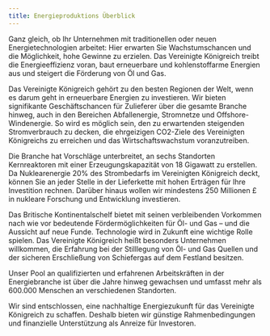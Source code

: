 ```yaml
---
title: Energieproduktions Überblick
---
```


Ganz gleich, ob Ihr Unternehmen mit traditionellen oder neuen Energietechnologien arbeitet: Hier erwarten Sie Wachstumschancen und die Möglichkeit, hohe Gewinne zu erzielen. Das Vereinigte Königreich treibt die Energieeffizienz voran, baut erneuerbare und kohlenstoffarme Energien aus und steigert die Förderung von Öl und Gas.

Das Vereinigte Königreich gehört zu den besten Regionen der Welt, wenn es darum geht in erneuerbare Energien zu investieren. Wir bieten signifikante Geschäftschancen für Zulieferer über die gesamte Branche hinweg, auch in den Bereichen Abfallenergie, Stromnetze und Offshore-Windenergie. So wird es möglich sein, den zu erwartenden steigenden Stromverbrauch zu decken, die ehrgeizigen CO2-Ziele des Vereinigten Königreichs zu erreichen und das Wirtschaftswachstum voranzutreiben.
  
Die Branche hat Vorschläge unterbreitet, an sechs Standorten Kernreaktoren mit einer Erzeugungskapazität von 18 Gigawatt zu erstellen. Da Nuklearenergie 20% des Strombedarfs im Vereinigten Königreich deckt, können Sie an jeder Stelle in der Lieferkette mit hohen Erträgen für Ihre Investition rechnen. Darüber hinaus wollen wir mindestens 250 Millionen £ in nukleare Forschung und Entwicklung investieren.

Das Britische Kontinentalschelf bietet mit seinen verbleibenden Vorkommen nach wie vor bedeutende Fördermöglichkeiten für Öl- und Gas – und die Aussicht auf neue Funde.  Technologie wird in Zukunft eine wichtige Rolle spielen. Das Vereinigte Königreich heißt besonders Unternehmen willkommen, die Erfahrung bei der Stilllegung von Öl- und Gas Quellen und der sicheren Erschließung von Schiefergas auf dem Festland besitzen.
  
Unser Pool an qualifizierten und erfahrenen Arbeitskräften in der Energiebranche ist über die Jahre hinweg gewachsen und umfasst mehr als 600.000 Menschen an verschiedenen Standorten.

Wir sind entschlossen, eine nachhaltige Energiezukunft für das Vereinigte Königreich zu schaffen. Deshalb bieten wir günstige Rahmenbedingungen und finanzielle Unterstützung als Anreize für Investoren.
